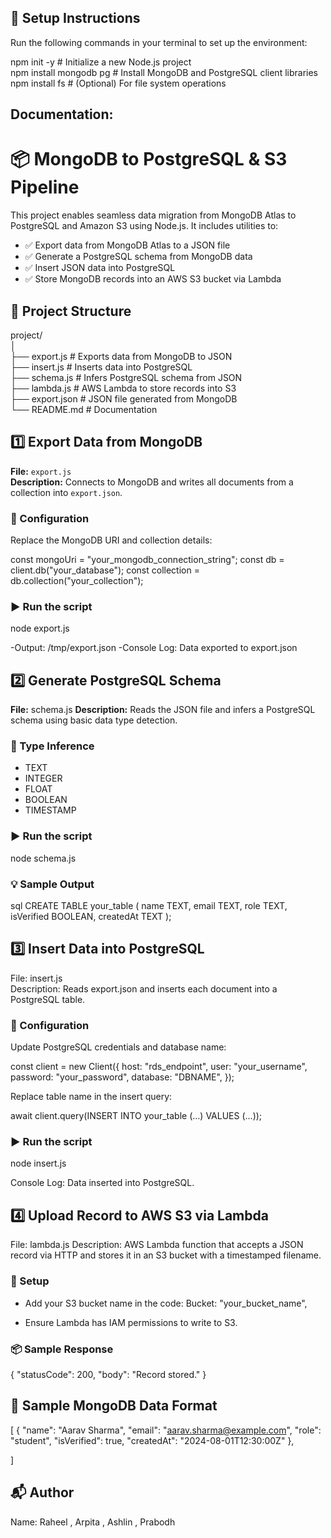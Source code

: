 ## 🚀 Setup Instructions

Run the following commands in your terminal to set up the environment:

npm init -y                    # Initialize a new Node.js project<br>
npm install mongodb pg         # Install MongoDB and PostgreSQL client libraries<br>
npm install fs                 # (Optional) For file system operations

## Documentation:

# 📦 MongoDB to PostgreSQL & S3 Pipeline

This project enables seamless data migration from MongoDB Atlas to PostgreSQL and Amazon S3 using Node.js. It includes utilities to:

- ✅ Export data from MongoDB Atlas to a JSON file
- ✅ Generate a PostgreSQL schema from MongoDB data
- ✅ Insert JSON data into PostgreSQL
- ✅ Store MongoDB records into an AWS S3 bucket via Lambda

## 📁 Project Structure

project/ <br>
│<br>
├── export.js        # Exports data from MongoDB to JSON <br>
├── insert.js        # Inserts data into PostgreSQL<br>
├── schema.js        # Infers PostgreSQL schema from JSON<br>
├── lambda.js        # AWS Lambda to store records into S3<br>
├── export.json      # JSON file generated from MongoDB<br>
└── README.md        # Documentation

## 1️⃣ Export Data from MongoDB

**File:** `export.js`  
**Description:** Connects to MongoDB and writes all documents from a collection into `export.json`.

### 🔧 Configuration

Replace the MongoDB URI and collection details:

const mongoUri = "your_mongodb_connection_string";
const db = client.db("your_database");
const collection = db.collection("your_collection");

### ▶️ Run the script

node export.js

-Output: /tmp/export.json
-Console Log: Data exported to export.json


## 2️⃣ Generate PostgreSQL Schema

**File:** schema.js 
**Description:** Reads the JSON file and infers a PostgreSQL schema using basic data type detection.

### 🧠 Type Inference

- TEXT
- INTEGER
- FLOAT
- BOOLEAN
- TIMESTAMP

### ▶️ Run the script

node schema.js


### 💡 Sample Output

sql
CREATE TABLE your_table (
  name TEXT,
  email TEXT,
  role TEXT,
  isVerified BOOLEAN,
  createdAt TEXT
);


## 3️⃣ Insert Data into PostgreSQL

File: insert.js  
Description: Reads export.json and inserts each document into a PostgreSQL table.

### 🔧 Configuration

Update PostgreSQL credentials and database name:

const client = new Client({
    host: "rds_endpoint",
    user: "your_username",
    password: "your_password",
    database: "DBNAME",
});


Replace table name in the insert query:

await client.query(INSERT INTO your_table (...) VALUES (...));


### ▶️ Run the script

node insert.js

Console Log: Data inserted into PostgreSQL.

## 4️⃣ Upload Record to AWS S3 via Lambda

File: lambda.js
Description: AWS Lambda function that accepts a JSON record via HTTP and stores it in an S3 bucket with a timestamped filename.

### 🔧 Setup

- Add your S3 bucket name in the code:
Bucket: "your_bucket_name",

- Ensure Lambda has IAM permissions to write to S3.

### 📦 Sample Response

{
  "statusCode": 200,
  "body": "Record stored."
}

## 🧪 Sample MongoDB Data Format


[
  {
    "name": "Aarav Sharma",
    "email": "aarav.sharma@example.com",
    "role": "student",
    "isVerified": true,
    "createdAt": "2024-08-01T12:30:00Z"
  },
  
]



## 📬 Author

Name: Raheel , Arpita , Ashlin , Prabodh

